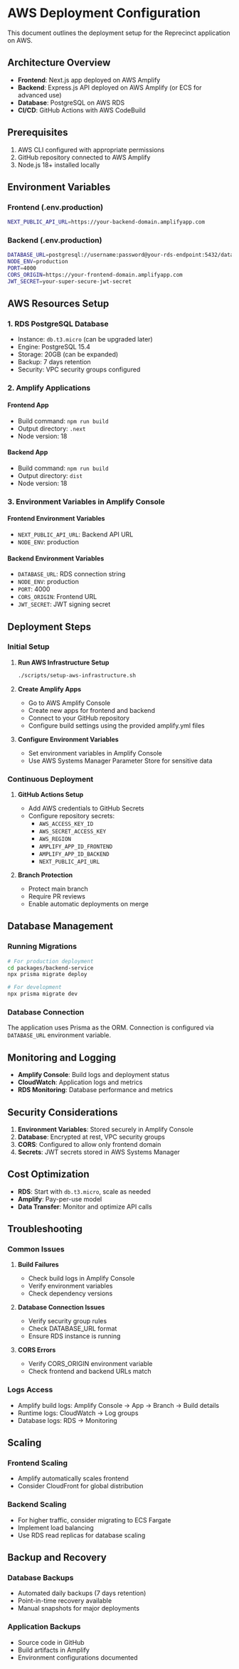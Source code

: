 # AWS Deployment Configuration

This document outlines the deployment setup for the Reprecinct application on AWS.

## Architecture Overview

- **Frontend**: Next.js app deployed on AWS Amplify
- **Backend**: Express.js API deployed on AWS Amplify (or ECS for advanced use)
- **Database**: PostgreSQL on AWS RDS
- **CI/CD**: GitHub Actions with AWS CodeBuild

## Prerequisites

1. AWS CLI configured with appropriate permissions
2. GitHub repository connected to AWS Amplify
3. Node.js 18+ installed locally

## Environment Variables

### Frontend (.env.production)
```bash
NEXT_PUBLIC_API_URL=https://your-backend-domain.amplifyapp.com
```

### Backend (.env.production)
```bash
DATABASE_URL=postgresql://username:password@your-rds-endpoint:5432/database?schema=public
NODE_ENV=production
PORT=4000
CORS_ORIGIN=https://your-frontend-domain.amplifyapp.com
JWT_SECRET=your-super-secure-jwt-secret
```

## AWS Resources Setup

### 1. RDS PostgreSQL Database
- Instance: `db.t3.micro` (can be upgraded later)
- Engine: PostgreSQL 15.4
- Storage: 20GB (can be expanded)
- Backup: 7 days retention
- Security: VPC security groups configured

### 2. Amplify Applications

#### Frontend App
- Build command: `npm run build`
- Output directory: `.next`
- Node version: 18

#### Backend App
- Build command: `npm run build`
- Output directory: `dist`
- Node version: 18

### 3. Environment Variables in Amplify Console

#### Frontend Environment Variables
- `NEXT_PUBLIC_API_URL`: Backend API URL
- `NODE_ENV`: production

#### Backend Environment Variables
- `DATABASE_URL`: RDS connection string
- `NODE_ENV`: production
- `PORT`: 4000
- `CORS_ORIGIN`: Frontend URL
- `JWT_SECRET`: JWT signing secret

## Deployment Steps

### Initial Setup

1. **Run AWS Infrastructure Setup**
   ```bash
   ./scripts/setup-aws-infrastructure.sh
   ```

2. **Create Amplify Apps**
   - Go to AWS Amplify Console
   - Create new apps for frontend and backend
   - Connect to your GitHub repository
   - Configure build settings using the provided amplify.yml files

3. **Configure Environment Variables**
   - Set environment variables in Amplify Console
   - Use AWS Systems Manager Parameter Store for sensitive data

### Continuous Deployment

1. **GitHub Actions Setup**
   - Add AWS credentials to GitHub Secrets
   - Configure repository secrets:
     - `AWS_ACCESS_KEY_ID`
     - `AWS_SECRET_ACCESS_KEY`
     - `AWS_REGION`
     - `AMPLIFY_APP_ID_FRONTEND`
     - `AMPLIFY_APP_ID_BACKEND`
     - `NEXT_PUBLIC_API_URL`

2. **Branch Protection**
   - Protect main branch
   - Require PR reviews
   - Enable automatic deployments on merge

## Database Management

### Running Migrations
```bash
# For production deployment
cd packages/backend-service
npx prisma migrate deploy

# For development
npx prisma migrate dev
```

### Database Connection
The application uses Prisma as the ORM. Connection is configured via `DATABASE_URL` environment variable.

## Monitoring and Logging

- **Amplify Console**: Build logs and deployment status
- **CloudWatch**: Application logs and metrics
- **RDS Monitoring**: Database performance and metrics

## Security Considerations

1. **Environment Variables**: Stored securely in Amplify Console
2. **Database**: Encrypted at rest, VPC security groups
3. **CORS**: Configured to allow only frontend domain
4. **Secrets**: JWT secrets stored in AWS Systems Manager

## Cost Optimization

- **RDS**: Start with `db.t3.micro`, scale as needed
- **Amplify**: Pay-per-use model
- **Data Transfer**: Monitor and optimize API calls

## Troubleshooting

### Common Issues

1. **Build Failures**
   - Check build logs in Amplify Console
   - Verify environment variables
   - Check dependency versions

2. **Database Connection Issues**
   - Verify security group rules
   - Check DATABASE_URL format
   - Ensure RDS instance is running

3. **CORS Errors**
   - Verify CORS_ORIGIN environment variable
   - Check frontend and backend URLs match

### Logs Access
- Amplify build logs: Amplify Console → App → Branch → Build details
- Runtime logs: CloudWatch → Log groups
- Database logs: RDS → Monitoring

## Scaling

### Frontend Scaling
- Amplify automatically scales frontend
- Consider CloudFront for global distribution

### Backend Scaling
- For higher traffic, consider migrating to ECS Fargate
- Implement load balancing
- Use RDS read replicas for database scaling

## Backup and Recovery

### Database Backups
- Automated daily backups (7 days retention)
- Point-in-time recovery available
- Manual snapshots for major deployments

### Application Backups
- Source code in GitHub
- Build artifacts in Amplify
- Environment configurations documented
